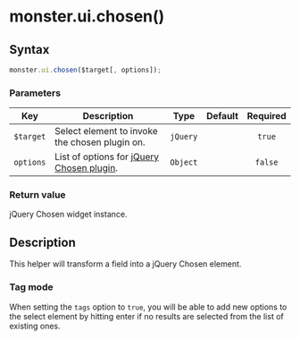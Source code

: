 # monster.ui.chosen()

## Syntax
```javascript
monster.ui.chosen($target[, options]);
```

### Parameters
Key | Description | Type | Default | Required
:-: | --- | :-: | :-: | :-:
`$target` | Select element to invoke the chosen plugin on. | `jQuery` | | `true`
`options` | List of options for [jQuery Chosen plugin][chosenOptions]. | `Object` | | `false`

### Return value
jQuery Chosen widget instance.

## Description
This helper will transform a field into a jQuery Chosen element.

### Tag mode
When setting the `tags` option to `true`, you will be able to add new options to the select element by hitting enter if no results are selected from the list of existing ones.

[chosenOptions]: https://harvesthq.github.io/chosen/options.html#options
